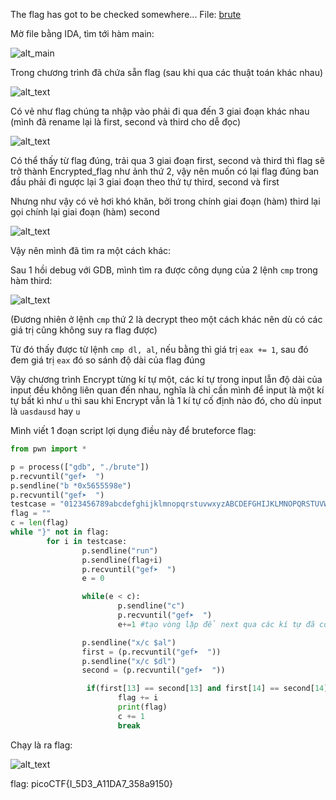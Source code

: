 The flag has got to be checked somewhere... File: [brute](https://mercury.picoctf.net/static/84a60a8ccee38ac906f28075221fa2e6/brute)

Mờ file bằng IDA, tìm tới hàm main:

![alt_main](https://i.imgur.com/C0xAg9S.png)

Trong chương trình đã chứa sẵn flag (sau khi qua các thuật toán khác nhau)

![alt_text](https://i.imgur.com/MBVMrSo.png)

Có vẻ như flag chúng ta nhập vào phải đi qua đến 3 giai đoạn khác nhau (mình đã rename lại là first, second và third cho dễ đọc)

![alt_text](https://i.imgur.com/q7w1cmQ.png)

Có thể thấy từ flag đúng, trải qua 3 giai đoạn first, second và third thì flag sẽ trở thành Encrypted_flag như ảnh thứ 2, vậy nên muốn có lại flag đúng ban đầu phải đi ngược lại 3 giai đoạn theo thứ tự third, second và first

Nhưng như vậy có vẻ hơi khó khăn, bởi trong chính giai đoạn (hàm) third lại gọi chính lại giai đoạn (hàm) second

![alt_text](https://i.imgur.com/14uAeRp.png)

Vậy nên mình đã tìm ra một cách khác: 

Sau 1 hồi debug với GDB, mình tìm ra được công dụng của 2 lệnh ```cmp``` trong hàm third:

![alt_text](https://i.imgur.com/yxySVYB.png)

(Đương nhiên ở lệnh ```cmp``` thứ 2 là decrypt theo một cách khác nên dù có các giá trị cũng không suy ra flag được)

Từ đó thấy được từ lệnh ```cmp dl, al```, nếu bằng thì giá trị ```eax += 1```, sau đó đem giá trị ```eax``` đó so sánh độ dài của flag đúng

Vậy chương trình Encrypt từng kí tự một, các kí tự trong input lẫn độ dài của input đều không liên quan đến nhau, nghĩa là chỉ cần mình để input là một kí tự bất kì như ```u``` thì sau khi Encrypt vẫn là 1 kí tự cố định nào đó, cho dù input là ```uasdausd``` hay ```u```

Mình viết 1 đoạn script lợi dụng điều này để bruteforce flag:

```python               
from pwn import *

p = process(["gdb", "./brute"])
p.recvuntil("gef➤  ")
p.sendline("b *0x5655598e")
p.recvuntil("gef➤  ")
testcase = "0123456789abcdefghijklmnopqrstuvwxyzABCDEFGHIJKLMNOPQRSTUVWXYZ{}_?"
flag = ""
c = len(flag)
while "}" not in flag:
        for i in testcase:
                p.sendline("run")
                p.sendline(flag+i)
                p.recvuntil("gef➤  ")
                e = 0

                while(e < c):
                        p.sendline("c")
                        p.recvuntil("gef➤  ")
                        e+=1 #tạo vòng lặp để next qua các kí tự đã có trong flag

                p.sendline("x/c $al")
                first = (p.recvuntil("gef➤  "))
                p.sendline("x/c $dl")
                second = (p.recvuntil("gef➤  "))

                 if(first[13] == second[13] and first[14] == second[14] and first[15] == second[15] and first[16] == second[16]):
                        flag += i
                        print(flag)
                        c += 1
                        break

```

Chạy là ra flag:


![alt_text](https://i.imgur.com/lXsGoxz.png)

flag: picoCTF{I_5D3_A11DA7_358a9150}
